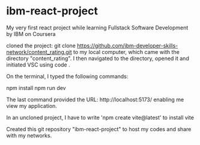 # ibm-react-project
My very first react project while learning Fullstack Software Development by IBM on Coursera

cloned the project: git clone https://github.com/ibm-developer-skills-network/content_rating.git to my local computer, which came with the directory "content_rating". 
I then navigated to the directory, opened it and initiated VSC using code .

On the terminal, I typed the following commands:

npm install
npm run dev

The last command provided the URL: http://localhost:5173/ enabling me view my application.

In an uncloned project, I have to write 'npm create vite@latest' to install vite

Created this git repository "ibm-react-project" to host my codes and share with my networks.



